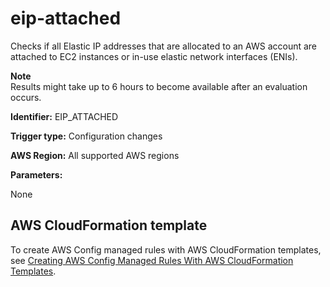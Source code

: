 # eip\-attached<a name="eip-attached"></a>

Checks if all Elastic IP addresses that are allocated to an AWS account are attached to EC2 instances or in\-use elastic network interfaces \(ENIs\)\.

**Note**  
Results might take up to 6 hours to become available after an evaluation occurs\.

**Identifier:** EIP\_ATTACHED

**Trigger type:** Configuration changes

**AWS Region:** All supported AWS regions

**Parameters:**

None  

## AWS CloudFormation template<a name="w76aac11c31c17b7d229c17"></a>

To create AWS Config managed rules with AWS CloudFormation templates, see [Creating AWS Config Managed Rules With AWS CloudFormation Templates](aws-config-managed-rules-cloudformation-templates.md)\.